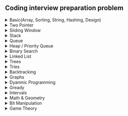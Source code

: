 ## Coding interview preparation problem

<details>
<summary>Basic(Array, Sorting, String, Hashing, Design)</summary>

Serial | Problem No .     | Problem And solution | Category | Platform
---    | ---------        |  ------- | ---- | --- |
1 | 916  | Problem: [Word Subsets](https://leetcode.com/problems/word-subsets/) <br/>Solution: [Solution Link](../../Online-judge/leetcode/word-subsets.cpp)   | String, HashMap  | Leetcode 
2 | 30           | Problem: [Substring with Concatenation of All Words](https://leetcode.com/problems/substring-with-concatenation-of-all-words/) <br/>Solution: [Solution Link](../../Online-judge/leetcode/substring-with-concatenation-of-all-words.cpp)        | Array, Hash table , String| Leetcode
3 | 387           | Problem: [First Unique Character in a String](https://leetcode.com/problems/first-unique-character-in-a-string/) <br/>Solution: [Solution Link](../../Online-judge/leetcode/first-unique-character-in-a-string.cpp)                          | Array, HashMap| Leetcode
4 | 3           | Problem: [Longest Substring Without Repeating Characters](https://leetcode.com/problems/longest-substring-without-repeating-characters/) <br/>Solution: [Solution Link](../../Online-judge/leetcode/longest-substring-without-repeating-characters.cpp)  | Hash Map| Leetcode
5 | 2268           | Problem: [Minimum Number of Keypresses](https://leetcode.com/problems/minimum-number-of-keypresses/) <br/>Solution: [Solution Link](../../Online-judge/leetcode/minimum-number-of-keypresses.cpp)                                                                                                                 | HashMap, String | Leetcode
6 | 1525           | Problem: [Number of Good Ways to Split a String](https://leetcode.com/problems/number-of-good-ways-to-split-a-string/) <br/>Solution: [Solution Link](../../Online-judge/leetcode/number-of-good-ways-to-split-a-string.cpp)                       | String, DP, BitManipulation | Leetcode
7 | 2131           | Problem: [Longest Palindrome by Concatenating Two Letter Words](https://leetcode.com/problems/longest-palindrome-by-concatenating-two-letter-words/) <br/>Solution: [Solution Link](../../Online-judge/leetcode/longest-palindrome-by-concatenating-two-letter-words.cpp)                                                                                                                 | String, Hash map, Counting | Leetcode
8 | 1706           | Problem: [Where Will the Ball Fall](https://leetcode.com/problems/where-will-the-ball-fall/) <br/>Solution: [Solution Link](../../Online-judge/leetcode/where-will-the-ball-fall.cpp)                                                                                                                 | DP, DFS, Array, Matrix | Leetcode
9 | 345           | Problem: [Reverse Vowels of a String](https://leetcode.com/problems/reverse-vowels-of-a-string/description/) <br/>Solution: [Solution Link](../../Online-judge/leetcode/reverse-vowels-of-a-string.cpp)                                                                                                                 | String | Leetcode
10 | 344           | Problem: [Reverse String](https://leetcode.com/problems/reverse-string/description/) <br/>Solution: [Solution Link](../../Online-judge/leetcode/reverse-string.cpp)                                                                                                                 | String | Leetcode
11 | 1165           | Problem: [Single-Row Keyboard](https://leetcode.com/problems/single-row-keyboard/description/) <br/>Solution: [Solution Link](../../Online-judge/leetcode/single-row-keyboard.cpp)                                                                                                                 | Hashmap, array, string | Leetcode
12 | 1704           | Problem: [Determine if String Halves Are Alike](https://leetcode.com/problems/determine-if-string-halves-are-alike/description/) <br/>Solution: [Solution Link](../../Online-judge/leetcode/determine-if-string-halves-are-alike.cpp)                                                   | Array, String | Leetcode
13 | 1657           | Problem: [Determine if Two Strings Are Close](https://leetcode.com/problems/determine-if-two-strings-are-close/description/) <br/>Solution: [Solution Link](../../Online-judge/leetcode/determine-if-two-strings-are-close.cpp)                                          | Array, String, Hashmap | Leetcode
14 | 2256           | Problem: [Minimum Average Difference](https://leetcode.com/problems/minimum-average-difference/description/) <br/>Solution: [Solution Link](../../Online-judge/leetcode/minimum-average-difference.cpp)             | Array, surrfix, prefix array | Leetcode
15 | 873           | Problem: [Length of Longest Fibonacci Subsequence](https://leetcode.com/problems/length-of-longest-fibonacci-subsequence/description/) <br/>Solution: [Solution Link](../../Online-judge/leetcode/length-of-longest-fibonacci-subsequence.cpp)                               | Array, HashTable, DP | Leetcode
16 | 2279           | Problem: [Maximum Bags With Full Capacity of Rocks](https://leetcode.com/problems/maximum-bags-with-full-capacity-of-rocks/description/) <br/>Solution: [Solution Link](../../Online-judge/leetcode/maximum-bags-with-full-capacity-of-rocks.cpp)                   | Sort, Array | Leetcode  
17 | 290           | Problem: [Word Pattern](https://leetcode.com/problems/word-pattern/description/) <br/>Solution: [Solution Link](../../Online-judge/leetcode/word-pattern.py)                                                   | Hshmap | Leetcode  
18 | 520           | Problem: [Detect Capital](https://leetcode.com/problems/detect-capital/description/) <br/>Solution: [Solution Link](../../Online-judge/leetcode/detect-capital.cpp)                                               | string | Leetcode  
19 | 944           | Problem: [Delete Columns to Make Sorted](https://leetcode.com/problems/delete-columns-to-make-sorted/description/) <br/>Solution: [Solution Link](../../Online-judge/leetcode/delete-columns-to-make-sorted.cpp)                               | array, string | Leetcode
20 | 2244           | Problem: [Minimum Rounds to Complete All Tasks](https://leetcode.com/problems/minimum-rounds-to-complete-all-tasks/description/) <br/>Solution: [Solution Link](../../Online-judge/leetcode/minimum-rounds-to-complete-all-task.cpp)            | Hashmap | Leetcode 
21 | 1           | Problem: [Two Sum](https://leetcode.com/problems/two-sum/description/) <br/>Solution: [C++](../../Online-judge/leetcode/two-sum.cpp)                                                                                                                | Hash map |  Leetcode
22 | 67           | Problem: [Add Binary](https://leetcode.com/problems/add-binary/description/) <br/>Solution: [Python](../../Online-judge/leetcode/add-binary.py)                                                       | String, Binary to Decimal convert | Leetcode
23 | 43           | Problem: [Multiply Strings](https://leetcode.com/problems/multiply-strings/description/) <br/>Solution: [Python](../../Online-judge/leetcode/multiply-strings.py)                                                                                             | String, string to int convert | Leetcode
24 | 912           | Problem: [Sort an Array](https://leetcode.com/problems/sort-an-array/description/) <br/>Solution: [c++](../../Online-judge/leetcode/sort-an-array.cpp), [python](../../Online-judge/leetcode/sort-an-array.py)                                                                                                                  | Merge Sort | 
25 | 443           | Problem: [String Compression](https://leetcode.com/problems/string-compression/description/) <br/>Solution: [python](../../Online-judge/leetcode/string-compression.py)                                                                                                                  | Group by | Leetcode
26 | 28           | Problem: [Find the Index of the First Occurrence in a String](https://leetcode.com/problems/find-the-index-of-the-first-occurrence-in-a-string/description/) <br/>Solution: [c++](../../Online-judge/leetcode/find-the-index-of-the-first-occurrence-in-a-string.cpp), [python](../../Online-judge/leetcode/find-the-index-of-the-first-occurrence-in-a-string.py)                                                                                                                   | String | Leetcode 
27 | 2348           | Problem: [Number of Zero-Filled Subarrays](https://leetcode.com/problems/number-of-zero-filled-subarrays/description/) <br/>Solution: [c++](../../Online-judge/leetcode/number-of-zero-filled-subarrays.cpp)                                       | Array, Math | Leetcode 
28 | 605           | Problem: [Can Place Flowers](https://leetcode.com/problems/can-place-flowers/description/) <br/>Solution: [c++](../../Online-judge/leetcode/can-place-flowers.cpp)                                                                                                                  | Array | Leetcode
29 | 2300           | Problem: [Successful Pairs of Spells and Potions](https://leetcode.com/problems/successful-pairs-of-spells-and-potions/description/) <br/>Solution: [c++](../../Online-judge/leetcode/successful-pairs-of-spells-and-potions.cpp), [python](../../Online-judge/leetcode/successful-pairs-of-spells-and-potions.py)                                                                                                                  | Array | Leetcode
30 | 760           | Problem: [Find Anagram Mappings](https://leetcode.com/problems/find-anagram-mappings/description/) <br/>Solution: [c++](../../Online-judge/leetcode/find-anagram-mappings.cpp), [python](../../Online-judge/leetcode/find-anagram-mappings.py)                                                                                                                  | Array, HashMapping | Leetcode
31 | 245           | Problem: [Shortest Word Distance III](https://leetcode.com/problems/shortest-word-distance-iii/description/) <br/>Solution: [c++](../../Online-judge/leetcode/shortest-word-distance-iii.cpp), [python](../../Online-judge/leetcode/shortest-word-distance-iii.py)                                                                                                                  | Array, HashMapping | Leetcode
32 | 1491           | Problem: [Average Salary Excluding the Minimum and Maximum Salary](https://leetcode.com/problems/average-salary-excluding-the-minimum-and-maximum-salary/description/) <br/>Solution: [c++](../../Online-judge/leetcode/average-salary-excluding-the-minimum-and-maximum-salary.cpp), [python](../../Online-judge/leetcode/average-salary-excluding-the-minimum-and-maximum-salary.py)                                                                                                                  | Array | Leetcode
33 | 705           | Problem: [Design HashSet](https://leetcode.com/problems/design-hashset/description/) <br/>Solution: [c++](../../Online-judge/leetcode/design-hashset.cpp), [python](../../Online-judge/leetcode/design-hashset.py)                                                                                                                  | Array, Hashing | Leetcode
34 | 1396           | Problem: [Design Underground System](https://leetcode.com/problems/design-underground-system/description/) <br/>Solution: [c++](../../Online-judge/leetcode/design-underground-system.cpp), [python](../../Online-judge/leetcode/design-underground-system.py)  | Design, Hashing | Leetcode
35 | 348           | Problem: [Design Tic-Tac-Toe](https://leetcode.com/problems/design-tic-tac-toe/) <br/>Solution: [c++](../../Online-judge/leetcode/design-tic-tac-toe.cpp), [python](../../Online-judge/leetcode/design-tic-tac-toe.py)  | Design, array | Leetcode
36 | 348           | Problem: [Summary Ranges](https://leetcode.com/problems/summary-ranges/description/) <br/>Solution: [c++](../../Online-judge/leetcode/summary-ranges.cpp), [python](../../Online-judge/leetcode/summary-ranges.py)  | array | Leetcode
37 | 1304           | Problem: [Find N Unique Integers Sum up to Zero](https://leetcode.com/problems/find-n-unique-integers-sum-up-to-zero/description/) <br/>Solution:  [python](../../Online-judge/leetcode/find-n-unique-integers-sum-up-to-zero.py)  | array | Leetcode
38 | 163           | Problem: [Missing Ranges](https://leetcode.com/problems/missing-ranges/description/) <br/>Solution:  [c++](../../Online-judge/leetcode/missing-ranges.cpp)  | basic, array | Leetcode
39 | 1732           | Problem: [Find the Highest Altitude](https://leetcode.com/problems/find-the-highest-altitude/description/) <br/>Solution:  [c++](../../Online-judge/leetcode/find-the-highest-altitude.cpp)  | sum, max, array | Leetcode

</details>


</details>


<details>
<summary>Two Pointer</summary>

Serial | Problem No .     | Problem And solution | Category | Platform
---    | ---------        |  ------- | ---- | --- |
1 | 11           | Problem: [Container With Most Water](https://leetcode.com/problems/container-with-most-water/description/) <br/>Solution: [c++](../../Online-judge/leetcode/container-with-most-water.cpp)                                                                              | Two pointer | Leetcode 
2 | 1768           | Problem: [Merge Strings Alternately](https://leetcode.com/problems/merge-strings-alternately/editorial/) <br/>Solution: [c++](../../Online-judge/leetcode/merge-strings-alternately.cpp), [python](../../Online-judge/leetcode/merge-strings-alternately.py)                                                                            | Two pointer, One pointer | Leetcode 



</details>


<details>
<summary>Sliding Window</summary>

Serial | Problem No .     | Problem And solution | Category | Platform
---    | ---------        |  ------- | ---- | --- |
1 | 438           | Problem: [Find All Anagrams in a String](https://leetcode.com/problems/find-all-anagrams-in-a-string/description/) <br/>Solution: [C++](../../Online-judge/leetcode/find-all-anagrams-in-a-string.cpp)                                                     | string, Hashmap, Slidewindow | Leetcode
2 | 567           | Problem: [Permutation in String](https://leetcode.com/problems/permutation-in-string/description/) <br/>Solution: [C++](../../Online-judge/leetcode/permutation-in-string.cpp)                                                 | String, Hashmap, Slidewindow | Leetcode
3 | 904           | Problem: [Fruit Into Baskets](https://leetcode.com/problems/fruit-into-baskets/description/) <br/>Solution: [C++](../../Online-judge/leetcode/fruit-into-baskets.cpp), [Python](../../Online-judge/leetcode/fruit-into-baskets.py)                             | Slide Window, Hashmap | Leetcode



</details>


<details>
<summary>Stack</summary>

Serial | Problem No .     | Problem And solution | Category | Platform
---    | ---------        |  ------- | ---- | --- |
1| 155           | Problem: [Min Stack](https://leetcode.com/problems/min-stack/) <br/>Solution: [Solution Link](../../Online-judge/leetcode/min-stack.cpp)     | Stack, Design| Leetcode
2 | 1544           | Problem: [Make The String Great](https://leetcode.com/problems/make-the-string-great/description/) <br/>Solution: [Solution Link](../../Online-judge/leetcode/make-the-string-great.cpp)                                                                                                                 | String, Stack | Leetcode
3 | 1047           | Problem: [Remove All Adjacent Duplicates In String](https://leetcode.com/problems/remove-all-adjacent-duplicates-in-string/description/) <br/>Solution: [Solution Link](../../Online-judge/leetcode/remove-all-adjacent-duplicates-in-string.cpp)                                            | String, Stack | LeetCode
4 | 901           | Problem: [Online Stock Span](https://leetcode.com/problems/online-stock-span/description/) <br/>Solution: [Solution Link](../../Online-judge/leetcode/online-stock-span.cpp)                                                                                                                 | Stack | Leetcode
5 | 150           | Problem: [Evaluate Reverse Polish Notation](https://leetcode.com/problems/evaluate-reverse-polish-notation/description/) <br/>Solution: [Solution Link](../../Online-judge/leetcode/evaluate-reverse-polish-notation.cpp)                                  | Stack |          Leetcode
6 | 739           | Problem: [Daily Temperatures](https://leetcode.com/problems/daily-temperatures/description/) <br/>Solution: [Solution Link](../../Online-judge/leetcode/daily-temperatures.cpp)                                                                      | Stack | Leetcode     
7 | 2390           | Problem: [Removing Stars From a String](https://leetcode.com/problems/removing-stars-from-a-string/description/) <br/>Solution: [Solution Link](../../Online-judge/leetcode/removing-stars-from-a-string.cpp)                          | String, Stack |     Leetcode            

</details>


<details>
<summary>Queue</summary>

Serial | Problem No .     | Problem And solution | Category | Platform
---    | ---------        |  ------- | ---- | --- |
1 | 232           | Problem: [Implement Queue using Stacks](https://leetcode.com/problems/implement-queue-using-stacks/description/) <br/>Solution: [Solution Link](../../Online-judge/leetcode/implement-queue-using-stacks.cpp)                             | Queue, Stack | Leetcode           


</details>


<details>
<summary>Heap / Priority Queue</summary>

Serial | Problem No .     | Problem And solution | Category | Platform
---    | ---------        |  ------- | ---- | --- |
1 | 451           | Problem: [Sort Characters By Frequency](https://leetcode.com/problems/sort-characters-by-frequency/description/) <br/>Solution: [Solution Link](../../Online-judge/leetcode/sort-characters-by-frequency.cpp)              | Array, String, Hashmap, Priority queue, Bucket sort | Leetcode
2 | 451           | Problem: [Sort Characters By Frequency](https://leetcode.com/problems/sort-characters-by-frequency/description/) <br/>Solution: [Solution Link](../../Online-judge/leetcode/sort-characters-by-frequency.cpp)               | Array, String, Hashmap, Priority queue, Bucket sort | Leetcode
3 | 1167           | Problem: [Minimum Cost to Connect Sticks](https://leetcode.com/problems/minimum-cost-to-connect-sticks/description/) <br/>Solution: [Solution Link](../../Online-judge/leetcode/minimum-cost-to-connect-sticks.cpp)                                        | Heap, Priority Queue | Leetcode
4 | 1962           | Problem: [Remove Stones to Minimize the Total](https://leetcode.com/problems/remove-stones-to-minimize-the-total/description/) <br/>Solution: [Solution Link](../../Online-judge/leetcode/remove-stones-to-minimize-the-total.cpp)                             | Max heap, Array | Leetcode
5 | 1834           | Problem: [Single-Threaded CPU](https://leetcode.com/problems/single-threaded-cpu/description/) <br/>Solution: [Solution Link](../../Online-judge/leetcode/single-threaded-cpu.cpp)                                 | Min heap, Array, Sorting, SJF, os task scheduling |    Leetcode
6 | 703           | Problem: [Kth Largest Element in a Stream](https://leetcode.com/problems/kth-largest-element-in-a-stream/description/) <br/>Solution: [c++](../../Online-judge/leetcode/kth-largest-element-in-a-stream.cpp)               | Max Heap, Data Stream | 


</details>


<details>
<summary>Binary Search</summary>

Serial | Problem No .     | Problem And solution | Category | Platform
---    | ---------        |  ------- | ---- | --- |
1| 2389           | Problem: [Longest Subsequence With Limited Sum](https://leetcode.com/problems/longest-subsequence-with-limited-sum/description/) <br/>Solution: [Solution Link](../../Online-judge/leetcode/longest-subsequence-with-limited-sum.cpp)                      | Prefix, Binary search, Sort| Leetcode
2 | 167           | Problem: [Two Sum II - Input Array Is Sorted](https://leetcode.com/problems/two-sum-ii-input-array-is-sorted/description/) <br/>Solution: [C++](../../Online-judge/leetcode/two-sum-ii-input-array-is-sorted.cpp)          | Binary search, array, two pointer |  Leetcode
3 | 15           | Problem: [3Sum](https://leetcode.com/problems/3sum/description/) <br/>Solution: [C++](../../Online-judge/leetcode/3sum.cpp)   | Binary search, array, two pointer |  Leetcode
4 | 35           | Problem: [Search Insert Position](https://leetcode.com/problems/search-insert-position/description/) <br/>Solution: [c++](search-insert-position.cpp), [Python](../../Online-judge/leetcode/search-insert-position.py)                                                         | Binary search | Leetcode 
5 | 704           | Problem: [Binary Search](https://leetcode.com/problems/binary-search/description/) <br/>Solution: [c++](../../Online-judge/leetcode/binary-search.cpp)                                                                                                               | binary search | Leetcode
6 | 74           | Problem: [Search a 2D Matrix](https://leetcode.com/problems/search-a-2d-matrix/description/) <br/>Solution: [c++](../../Online-judge/leetcode/search-a-2d-matrix.cpp)                                                                                                               | 2D binary search | Leetcode
7 | 153           | Problem: [Find Minimum in Rotated Sorted Array](https://leetcode.com/problems/find-minimum-in-rotated-sorted-array/description/) <br/>Solution: [c++](../../Online-judge/leetcode/find-minimum-in-rotated-sorted-array.cpp)                                     | binary search | Leetcode
8 | 1539           | Problem: [Kth Missing Positive Number](https://leetcode.com/problems/kth-missing-positive-number/description/) <br/>Solution: [c++](../../Online-judge/leetcode/kth-missing-positive-number.cpp)                                                                      | Binary search | Leetcode 
9 | 1351           | Problem: [Count Negative Numbers in a Sorted Matrix](https://leetcode.com/problems/count-negative-numbers-in-a-sorted-matrix/) <br/>Solution: [Python](../../Online-judge/leetcode/count-negative-numbers-in-a-sorted-matrix.py)   | Matrix, Binary search | Leetcode
10 | 1150           | Problem: [Check If a Number Is Majority Element in a Sorted Array](https://leetcode.com/problems/check-if-a-number-is-majority-element-in-a-sorted-array/description/) <br/>Solution: [c++](../../Online-judge/leetcode/check-if-a-number-is-majority-element-in-a-sorted-array.cpp)   | Binary search | Leetcode 
11 | 744           | Problem: [Find Smallest Letter Greater Than Target](https://leetcode.com/problems/find-smallest-letter-greater-than-target/) <br/>Solution: [c++](../../Online-judge/leetcode/find-smallest-letter-greater-than-target.cpp), [python](../../Online-judge/leetcode/find-smallest-letter-greater-than-target.py)   | Binary search | Leetcode 

</details>


<details>
<summary>Linked List</summary>

Serial | Problem No .     | Problem And solution | Category | Platform
---    | ---------        |  ------- | ---- | --- |
1 | 21           | Problem: [Merge Two Sorted Lists](https://leetcode.com/problems/merge-two-sorted-lists/) <br/>Solution: [Solution Link](../../Online-judge/leetcode/merge-two-sorted-lists.cpp)        | Linked List, Recursion| Leetcode
2 | 141           | Problem: [Linked List Cycle](https://leetcode.com/problems/linked-list-cycle/) <br/>Solution: [Solution Link](../../Online-judge/leetcode/linked-list-cycle.cpp)                                                                                                                 | Linked List| Leetcode
3 | 206           | Problem: [Reverse Linked List](https://leetcode.com/problems/reverse-linked-list/) <br/>Solution: [Solution Link](../../Online-judge/leetcode/reverse-linked-list.cpp)                                                                                                                 | Linked List| Leetcode
4 | 237           | Problem: [Delete Node in a Linked List](https://leetcode.com/problems/delete-node-in-a-linked-list/) <br/>Solution: [Solution Link](../../Online-judge/leetcode/delete-node-in-a-linked-list.cpp)             | Linked List| Leetcode
5 | 160           | Problem: [Intersection of Two Linked Lists](https://leetcode.com/problems/intersection-of-two-linked-lists/) <br/>Solution: [Solution Link](intersection-of-two-linked-lists.cpp)                     | Linked List| Leetcode
6 | 146           | Problem: [LRU Cache](https://leetcode.com/problems/lru-cache/description/) <br/>Solution: [Solution Link](../../Online-judge/leetcode/lru-cache.cpp)                                                                                                                 | LRU, Double Linked List | Leetcode
7 | 899           | Problem: [Orderly Queue](https://leetcode.com/problems/orderly-queue/description/) <br/>Solution: [Solution Link](../../Online-judge/leetcode/orderly-queue.cpp)                                                                                                                 | Bubble sort, String, Math | Leetcode
8 | 1323           | Problem: [Maximum 69 Number](https://leetcode.com/problems/maximum-69-number/description/) <br/>Solution: [Solution Link](maximum-69-number.cpp)                                                                                                                 | String | Leetcode
9 | 876           | Problem: [Middle of the Linked List](https://leetcode.com/problems/middle-of-the-linked-list/description/) <br/>Solution: [Solution Link](../../Online-judge/leetcode/middle-of-the-linked-list.cpp)                                                                                                                 | Linked List | Leetcode
10 | 328           | Problem: [Odd Even Linked List](https://leetcode.com/problems/odd-even-linked-list/description/) <br/>Solution: [Solution Link](../../Online-judge/leetcode/odd-even-linked-list.cpp)                                                                                                                 | Linked List | Leetcode
11 | 234           | Problem: [Palindrome Linked List](https://leetcode.com/problems/palindrome-linked-list/description/) <br/>Solution: [C++](../../Online-judge/leetcode/palindrome-linked-list.cpp)                                                                                                                | LinkedList | Leetcode
12 | 19           | Problem: [Remove Nth Node From End of List](https://leetcode.com/problems/remove-nth-node-from-end-of-list/description/) <br/>Solution: [c++](../../Online-judge/leetcode/remove-nth-node-from-end-of-list.cpp), [Python](../../Online-judge/leetcode/remove-nth-node-from-end-of-list.py)                                                                                                                 | Linked List | Leetcode
13 | 382           | Problem: [Linked List Random Node](https://leetcode.com/problems/linked-list-random-node/description/) <br/>Solution: [c++](../../Online-judge/leetcode/linked-list-random-node.cpp), [python](../../Online-judge/leetcode/linked-list-random-node.py)                                      | Linked List, Array | Leetcode 
14 | 23           | Problem: [Merge k Sorted Lists](https://leetcode.com/problems/merge-k-sorted-lists/description/) <br/>Solution: [c++](../../Online-judge/leetcode/merge-k-sorted-lists.cpp)                                                                                                                  | Linked List | Leetcode


</details>


<details>
<summary>Trees</summary>

Serial | Problem No .     | Problem And solution | Category | Platform
---    | ---------        |  ------- | ---- | --- |
1 | 307           | Problem: [Range Sum Query](https://leetcode.com/problems/range-sum-query-mutable/) <br/>Solution: [Solution Link](../../Online-judge/leetcode/range-sum-query-mutable.cpp)                                                                                                                 | Segment tree                    | Leetcode 
2 | 303           | Problem: [Range Sum Query - Immutable](https://leetcode.com/problems/range-sum-query-immutable/) <br/>Solution: [Solution Link](../../Online-judge/leetcode/range-sum-query-immutable.cpp)                                                                                                                 | Segment tree                        | Leetcode 
3 | 101           | Problem: [Symmetric Tree](https://leetcode.com/problems/symmetric-tree/) <br/>Solution: [Solution Link](../../Online-judge/leetcode/symmetric-tree.cpp)          | Tree    | Leetcode 
4 | 270           | Problem: [Closest Binary Search Tree Value](https://leetcode.com/problems/closest-binary-search-tree-value/) <br/>Solution: [Solution Link](../../Online-judge/leetcode/closest-binary-search-tree-value.cpp)    | Tree, Binary search tree  | Leetcode
5 | 111           | Problem: [Minimum Depth of Binary Tree](https://leetcode.com/problems/minimum-depth-of-binary-tree/) <br/>Solution: [Solution Link](../../Online-judge/leetcode/minimum-depth-of-binary-tree.cpp)                          | Tree, DFS, BFS, Binary tree| Leetcode
6 | 100           | Problem: [Same Tree](https://leetcode.com/problems/same-tree/) <br/>Solution: [Solution Link](../../Online-judge/leetcode/same-tree.cpp)          | Tree, DFS, BFS, Binary tree | Leetcode
7 | 98           | Problem: [validate-binary-search-tree](https://leetcode.com/problems/validate-binary-search-tree/) <br/>Solution: [Solution Link](../../Online-judge/leetcode/validate-binary-search-tree.cpp)                                                                                                                 | Tree, Binary tree, DFS, BFS | Leetcode
8 | 938           | Problem: [Range Sum of BST](https://leetcode.com/problems/range-sum-of-bst/description/) <br/>Solution: [Solution Link](../../Online-judge/leetcode/range-sum-of-bst.cpp)                                                                                                                 | BST, Stack | Leetcode
9 | 872           | Problem: [Leaf-Similar Trees](https://leetcode.com/problems/leaf-similar-trees/description/) <br/>Solution: [Solution Link](../../Online-judge/leetcode/leaf-similar-trees.cpp)                                                                                                                 | BST, DFS, Tree | Leetcode
10 | 107           | Problem: [Binary Tree Level Order Traversal II](https://leetcode.com/problems/binary-tree-level-order-traversal-ii/description/) <br/>Solution: [Solution Link](../../Online-judge/leetcode/binary-tree-level-order-traversal-ii.cpp)                                           | BST, Tree | Leetcode
11 | 1339           | Problem: [Maximum Product of Splitted Binary Tree](https://leetcode.com/problems/maximum-product-of-splitted-binary-tree/description/) <br/>Solution: [Solution Link](../../Online-judge/leetcode/maximum-product-of-splitted-binary-tree.cpp)                  | BST, Tree | Leetcode
12 | 124           | Problem: [Binary Tree Maximum Path Sum](https://leetcode.com/problems/binary-tree-maximum-path-sum/description/) <br/>Solution: [Solution Link](../../Online-judge/leetcode/binary-tree-maximum-path-sum.cpp)                                | BST, Tree | Leetcode
13 | 144           | Problem: [Binary Tree Preorder Traversal](https://leetcode.com/problems/binary-tree-preorder-traversal/) <br/>Solution: [Solution Link](../../Online-judge/leetcode/binary-tree-preorder-traversal.cpp)                           | Tree, Stack, DFS, Binary tree | Leetcode
14 | 1519           | Problem: [Number of Nodes in the Sub-Tree With the Same Label](https://leetcode.com/problems/number-of-nodes-in-the-sub-tree-with-the-same-label/description/) <br/>Solution: [Solution Link](../../Online-judge/leetcode/number-of-nodes-in-the-sub-tree-with-the-same-label.cpp)                                                                                                                 | Tree, DFS |  Leetcode
15 | 104           | Problem: [Maximum Depth of Binary Tree](https://leetcode.com/problems/maximum-depth-of-binary-tree/description/) <br/>Solution: [c++](../../Online-judge/leetcode/maximum-depth-of-binary-tree.cpp)                                                                                       | Binary tree | Leetcode
16 | 783           | Problem: [Minimum Distance Between BST Nodes](https://leetcode.com/problems/minimum-distance-between-bst-nodes/description/) <br/>Solution: [c++](../../Online-judge/leetcode/minimum-distance-between-bst-nodes.cpp), [Python](../../Online-judge/leetcode/minimum-distance-between-bst-nodes.py)                                                                                                               | Binary tree | Leetcode 
17 | 226           | Problem: [Invert Binary Tree](https://leetcode.com/problems/invert-binary-tree/description/) <br/>Solution: [c++](../../Online-judge/leetcode/invert-binary-tree.cpp), [Python](../../Online-judge/leetcode/invert-binary-tree.py)                                 | Tree | Leetcode
18 | 109           | Problem: [Convert Sorted List to Binary Search Tree](https://leetcode.com/problems/convert-sorted-list-to-binary-search-tree/description/) <br/>Solution: [c++](../../Online-judge/leetcode/convert-sorted-list-to-binary-search-tree.cpp), [python](convert-sorted-list-to-binary-search-tree.py)                                                                                                                   | LinkedList, TreeNode |  Leetcode
19 | 129           | Problem: [Sum Root to Leaf Numbers](https://leetcode.com/problems/sum-root-to-leaf-numbers/description/) <br/>Solution: [c++](../../Online-judge/leetcode/sum-root-to-leaf-numbers.cpp)                                                                                                                  | BST | Leetcode
20 | 958           | Problem: [Check Completeness of a Binary Tree](https://leetcode.com/problems/check-completeness-of-a-binary-tree/description/) <br/>Solution: [c++](../../Online-judge/leetcode/check-completeness-of-a-binary-tree.cpp)                                                       | BST | Leetcode
21 | 106           | Problem: [Construct Binary Tree from Inorder and Postorder Traversal](https://leetcode.com/problems/construct-binary-tree-from-inorder-and-postorder-traversal/description/) <br/>Solution: [c++](../../Online-judge/leetcode/construct-binary-tree-from-inorder-and-postorder-traversal.cpp)                                                                                                      | BST | Leetcode 
22 | 1372           | Problem: [Longest ZigZag Path in a Binary Tree](https://leetcode.com/problems/longest-zigzag-path-in-a-binary-tree/description/) <br/>Solution: [c++](../../Online-judge/leetcode/longest-zigzag-path-in-a-binary-tree.cpp),[python](../../Online-judge/leetcode/longest-zigzag-path-in-a-binary-tree.py)                                                                       | BST | Leetcode 
23 | 530           | Problem: [Minimum Absolute Difference in BST](https://leetcode.com/problems/minimum-absolute-difference-in-bst/description/) <br/>Solution: [c++](../../Online-judge/leetcode/minimum-absolute-difference-in-bst.cpp), [python](../../Online-judge/leetcode/minimum-absolute-difference-in-bst.py)                                                                       | BST | Leetcode 
24 | 1161           | Problem: [Maximum Level Sum of a Binary Tree](https://leetcode.com/problems/maximum-level-sum-of-a-binary-tree/description/) <br/>Solution: [c++](../../Online-judge/leetcode/maximum-level-sum-of-a-binary-tree.cpp), [python](../../Online-judge/leetcode/maximum-level-sum-of-a-binary-tree.py)                                                                       | BST | Leetcode 
25 | 1569           | Problem: [Number of Ways to Reorder Array to Get Same BST](https://leetcode.com/problems/number-of-ways-to-reorder-array-to-get-same-bst/description/) <br/>Solution: [c++](../../Online-judge/leetcode/number-of-ways-to-reorder-array-to-get-same-bst.cpp), [python](../../Online-judge/leetcode/number-of-ways-to-reorder-array-to-get-same-bst.py)                                                                       | BST | Leetcode 

</details>


<details>
<summary>Tries</summary>

Serial | Problem No .     | Problem And solution | Category | Platform
---    | ---------        |  ------- | ---- |  --- |
1 | 208           | Problem: [Implement Trie (Prefix Tree)](https://leetcode.com/problems/implement-trie-prefix-tree/) <br/>Solution: [Solution Link](../../Online-judge/leetcode/implement-trie-prefix-tree.cpp)                                                               | Hash table, Trie, String, Design | Leetcode

</details>


<details>
<summary>Backtracking</summary>

Serial | Problem No .     | Problem And solution | Category | Platform
---    | ---------        |  ------- | ---- | --- |
1 | 212           | Problem: [Word Search II](https://leetcode.com/problems/word-search-ii/) <br/>Solution: [Solution Link](../../Online-judge/leetcode/word-search-ii.cpp)                                                                                                                 | Array, Backtracking, Matrix, DFS, Trie, Design | Leetcode
2 | 78           | Problem: [Subsets](https://leetcode.com/problems/subsets/) <br/>Solution: [Solution Link](../../Online-judge/leetcode/subsets.cpp)                                                                                                                 | Array, Backtracking| Leetcode
3 | 980           | Problem: [Unique Paths III](https://leetcode.com/problems/unique-paths-iii/) <br/>Solution: [Solution Link](../../Online-judge/leetcode/unique-paths-iii.cpp)                                                                                                                 | Backtracking, DFS| Leetcode
4 | 39           | Problem: [Combination Sum](https://leetcode.com/problems/combination-sum/) <br/>Solution: [Solution Link](../../Online-judge/leetcode/combination-sum.cpp)                                                                                                                 | Backtracking, Array | Leetcode
5 | 491           | Problem: [Non-decreasing Subsequences](https://leetcode.com/problems/non-decreasing-subsequences/description/) <br/>Solution: [C++](../../Online-judge/leetcode/non-decreasing-subsequences.cpp)                                                                                                                | Backtraking | Leetcode 

</details>


<details>
<summary>Graphs</summary>

Serial | Problem No .     | Problem And solution | Category | Platform
---    | ---------        |  ------- | ---- | --- |
1 | 1791           | Problem: [Find Center of Star Graph](https://leetcode.com/problems/find-center-of-star-graph/) <br/>Solution: [Solution Link](../../Online-judge/leetcode/find-center-of-star-graph.cpp)                                                                                                                 | Graph                                      |  
2 | 1971           | Problem: [Find if Path Exists in Graph](https://leetcode.com/problems/find-if-path-exists-in-graph/) <br/>Solution: [Solution Link](../../Online-judge/leetcode/find-if-path-exists-in-graph.cpp)                                                                                                                 | Graph,BFS,DFS,UNION                                      | 
3 | 1334           | Problem: [Find the City With the Smallest Number of Neighbors at a Threshold Distance](https://leetcode.com/problems/find-the-city-with-the-smallest-number-of-neighbors-at-a-threshold-distance/) <br/>Solution: [Solution Link](../../Online-judge/leetcode/find-the-city-with-the-smallest-number-of-neighbors-at-a-threshold-distance.cpp)                                                                                                                 | Graph, Shortest Path , Djikstra| Leetcode
4 | 261           | Problem: [Graph Valid Tree](https://leetcode.com/problems/graph-valid-tree/) <br/>Solution: [Solution Link](../../Online-judge/leetcode/graph-valid-tree.cpp)                                                                                                                 | DFS, BFS, Tree | Leetcode
5 | 323           | Problem: [Number of Connected Components in an Undirected Graph](https://leetcode.com/problems/number-of-connected-components-in-an-undirected-graph/) <br/>Solution: [Solution Link](../../Online-judge/leetcode/number-of-connected-components-in-an-undirected-graph.cpp)         | DFS, BFS| Leetcode
6 | 207           | Problem: [Course Schedule](https://leetcode.com/problems/course-schedule/) <br/>Solution: [Solution Link](../../Online-judge/leetcode/course-schedule.cpp) | DFS, BFS, Tree, Topological sort | Leetcode
7 | 210           | Problem: [Course Schedule II](https://leetcode.com/problems/course-schedule-ii/) <br/>Solution: [Solution Link](../../Online-judge/leetcode/course-schedule-ii.cpp)                                                                                                                 | DFS, BFS, Tree, Topological sort | Leetcode
8 | 433           | Problem: [Minimum Genetic Mutation](https://leetcode.com/problems/minimum-genetic-mutation/) <br/>Solution: [Solution Link](../../Online-judge/leetcode/minimum-genetic-mutation.cpp)                                                                                                                 | BFS, string | Leetcode
9 | 127           | Problem: [Word Ladder](https://leetcode.com/problems/word-ladder/) <br/>Solution: [Solution Link](../../Online-judge/leetcode/word-ladder.cpp)                                                                                                                 | BFS, string, Hash table | Leetcode
10 | 200           | Problem: [Number of Islands](https://leetcode.com/problems/number-of-islands/description/) <br/>Solution: [Solution Link](../../Online-judge/leetcode/number-of-islands.cpp)                                                                                                                 | BFS, DFS, Union | Leetcode
11 | 841           | Problem: [Keys and Rooms](https://leetcode.com/problems/keys-and-rooms/description/) <br/>Solution: [Solution Link](../../Online-judge/leetcode/keys-and-rooms.cpp) | BFS, QUEUE, STACK | Leetcode   
12 | 886           | Problem: [Possible Bipartition](https://leetcode.com/problems/possible-bipartition/description/) <br/>Solution: [Solution Link](../../Online-judge/leetcode/possible-bipartition.cpp)                                                            | BFS, Biparate Graph, Disjoint Set | Leetcode
13 | 834           | Problem: [Sum of Distances in Tree](https://leetcode.com/problems/sum-of-distances-in-tree/description/) <br/>Solution: [Solution Link](../../Online-judge/leetcode/sum-of-distances-in-tree.cpp)                    | BFS, Graph, Tree |  Leetcode
14 | 797           | Problem: [All Paths From Source to](https://leetcode.com/problems/all-paths-from-source-to-target/description/) <br/>Solution: [Solution Link](../../Online-judge/leetcode/all-paths-from-source-to-target.cpp)                                    | DFS, BFS, Graph | Leetcode 
15 | 269           | Problem: [Alien Dictionary](https://leetcode.com/problems/alien-dictionary/description/) <br/>Solution: [Solution Link](../../Online-judge/leetcode/alien-dictionary.cpp)                              | Array, String, BFS, DFS, Topological Sort | Leetcode
16 | 2246           | Problem: [Longest Path With Different Adjacent Characters](https://leetcode.com/problems/longest-path-with-different-adjacent-characters/description/) <br/>Solution: [Solution Link](../../Online-judge/leetcode/longest-path-with-different-adjacent-characters.cpp)           | Tree, DFS | Leetcode
17 | 1061           | Problem: [Lexicographically Smallest Equivalent String](https://leetcode.com/problems/lexicographically-smallest-equivalent-string/description/) <br/>Solution: [C++](../../Online-judge/leetcode/lexicographically-smallest-equivalent-string.cpp), [Python](../../Online-judge/leetcode/lexicographically-smallest-equivalent-string.py)              | Union | Leetcode 
18 | 997           | Problem: [Find the Town Judge](https://leetcode.com/problems/find-the-town-judge/description/) <br/>Solution: [C++](../../Online-judge/leetcode/find-the-town-judge.cpp)                                   | Array, Hashtable, Graph | Leetcode 
19 | 2359           | Problem: [Find Closest Node to Given Two Nodes](https://leetcode.com/problems/find-closest-node-to-given-two-nodes/description/) <br/>Solution: [C++](find-closest-node-to-given-two-nodes.cpp)                        | bfs, dfs | Leetcode 
20 | 1162           | Problem: [As Far from Land as Possible](https://leetcode.com/problems/as-far-from-land-as-possible/description/) <br/>Solution: [C++](../../Online-judge/leetcode/as-far-from-land-as-possible.cpp)                                                                                            | BFS, DP | Leetcode
21 | 1129           | Problem: [Shortest Path with Alternating](https://leetcode.com/problems/shortest-path-with-alternating-colors/) <br/>Solution: [C++](../../Online-judge/leetcode/shortest-path-with-alternating-colors.cpp)                                | BFS | Leetcode
22 | 2477           | Problem: [Minimum Fuel Cost to Report to the Capital](https://leetcode.com/problems/minimum-fuel-cost-to-report-to-the-capital/description/) <br/>Solution: [C++](../../Online-judge/leetcode/minimum-fuel-cost-to-report-to-the-capital.cpp), [Python](../../Online-judge/leetcode/minimum-fuel-cost-to-report-to-the-capital.py)                                                                                       | BFS, DFS, Graph, Tree, SubTree, Representaive |   Leetcode
23 | 2492           | Problem: [Minimum Score of a Path Between Two Cities](https://leetcode.com/problems/minimum-score-of-a-path-between-two-cities/description/) <br/>Solution: [c++](../../Online-judge/leetcode/minimum-score-of-a-path-between-two-cities.cpp)                         | BFS, DFS | Leetcode 
24 | 1319           | Problem: [Number of Operations to Make Network Connected](https://leetcode.com/problems/number-of-operations-to-make-network-connected/description/) <br/>Solution: [c++](../../Online-judge/leetcode/number-of-operations-to-make-network-connected.cpp) , [python](../../Online-judge/leetcode/number-of-operations-to-make-network-connected.py)                                                                                                                  | BFS, DFS , Union | Leetcode
25 | 743           | Problem: [Network Delay Time](https://leetcode.com/problems/network-delay-time/description/) <br/>Solution: [c++](../../Online-judge/leetcode/network-delay-time.cpp) , [python](../../Online-judge/leetcode/network-delay-time.py)                                                                                                                  | BFS, DFS , Dijkstra, Priority queue, Heap | Leetcode
26 | 743           | Problem: [Cheapest Flights Within K Stops](https://leetcode.com/problems/cheapest-flights-within-k-stops/description/) <br/>Solution: [c++](../../Online-judge/leetcode/cheapest-flights-within-k-stops.cpp) , [python](../../Online-judge/leetcode/cheapest-flights-within-k-stops.py)                                                                                                                  | BFS, DFS , Dijkstra, Priority queue, Heap, Bellman ford | Leetcode
27 | 743           | Problem: [Shortest Path in Binary Matrix](https://leetcode.com/problems/shortest-path-in-binary-matrix/description/) <br/>Solution: [python](../../Online-judge/leetcode/shortest-path-in-binary-matrix.py)                                                                                                                  | BFS | Leetcode
28 | 2101           | Problem: [Detonate the Maximum Bombs](https://leetcode.com/problems/detonate-the-maximum-bombs/) <br/>Solution: [C++](../../Online-judge/leetcode/detonate-the-maximum-bombs.cpp), [python](../../Online-judge/leetcode/detonate-the-maximum-bombs.py)                                                                                                                  | DFS | Leetcode

</details>


<details>
<summary>Dyanmic Programming</summary>

Serial | Problem No .     | Problem And solution | Category  | Platform
---    | ---------        |  ------- | ---- | --- |
1 | 62           | Problem: [Unique Paths](https://leetcode.com/problems/unique-paths/) <br/>Solution: [Solution Link](../../Online-judge/leetcode/unique-paths.cpp)                                                                                                                 | DP                                     |  Leetcode
2 | 63       | Problem: [Unique Paths II](https://leetcode.com/problems/unique-paths-ii/) <br/>Solution: [Solution Link](../../Online-judge/leetcode/unique-paths-ii.cpp)  | DP             | Leetcode
3 | 729           | Problem: [My Calendar I](https://leetcode.com/problems/my-calendar-i/) <br/>Solution: [Solution Link](../../Online-judge/leetcode/my-calendar-i.cpp)                                                                                                                 | DP                               | Leetcode 
4 | 1220          | Problem: [Count Vowels Permutation](https://leetcode.com/problems/count-vowels-permutation/) <br/>Solution: [Solution Link](../../Online-judge/leetcode/count-vowels-permutation.cpp)    |                 DP                | Leetcode
5 | 300           | Problem: [Longest Increasing Subsequence](https://leetcode.com/problems/longest-increasing-subsequence/) <br/>Solution: [Solution Link](../../Online-judge/leetcode/longest-increasing-subsequence.cpp)                                                                                                                 | DP | Leetcode
6 | 823           | Problem: [Binary Trees With Factors](https://leetcode.com/problems/binary-trees-with-factors/) <br/>Solution: [Solution Link](../../Online-judge/leetcode/binary-trees-with-factors.cpp)                                                                                                                 | DP , Array, Hash table | Leetcode
7 | 70           | Problem: [Climbing Stairs](https://leetcode.com/problems/climbing-stairs/) <br/>Solution: [Solution Link](../../Online-judge/leetcode/climbing-stairs.cpp)                                                                                                                 | Math, DP, Memoization | Leetcode
8 | 494           | Problem: [Target Sum](https://leetcode.com/problems/target-sum/) <br/>Solution: [Solution Link](../../Online-judge/leetcode/target-sum.cpp)                                                                                                                 | Math, DP, Memoization | Leetcode
9 | 121           | Problem: [Best Time to Buy and Sell Stock](https://leetcode.com/problems/best-time-to-buy-and-sell-stock/) <br/>Solution: [Solution Link](../../Online-judge/leetcode/best-time-to-buy-and-sell-stock.cpp)                                                     | DP, Kadane's, Array | Leetcode
10 | 279           | Problem: [Perfect Squares](https://leetcode.com/problems/perfect-squares/description/) <br/>Solution: [Solution Link](../../Online-judge/leetcode/perfect-squares.cpp)                                                                                                                 | DP | Leetcode
11 | 322           | Problem: [Coin Change](https://leetcode.com/problems/coin-change/description/) <br/>Solution: [Solution Link](../../Online-judge/leetcode/coin-change.cpp)                                                                                                                 | DP, array | Leetcode
12 | 931           | Problem: [Minimum Falling Path Sum](https://leetcode.com/problems/minimum-falling-path-sum/description/) <br/>Solution: [Solution Link](../../Online-judge/leetcode/minimum-falling-path-sum.cpp)       | DP | Leetcode
13 | 198           | Problem: [House Robber](https://leetcode.com/problems/house-robber/description/) <br/>Solution: [Solution Link](../../Online-judge/leetcode/house-robber.cpp)    | DP | Leetcode
14 | 213           | Problem: [House Robber II](https://leetcode.com/problems/house-robber-ii/description/) <br/>Solution: [Solution Link](../../Online-judge/leetcode/house-robber-ii.cpp)       | DP | Leetcode
15 | 790           | Problem: [Domino and Tromino Tiling](https://leetcode.com/problems/domino-and-tromino-tiling/description/) <br/>Solution: [Solution Link](../../Online-judge/leetcode/domino-and-tromino-tiling.cpp)                                             | DP | Leetcode  
16 | 1143           | Problem: [Longest Common Subsequence](https://leetcode.com/problems/longest-common-subsequence/description/) <br/>Solution: [Solution Link](../../Online-judge/leetcode/longest-common-subsequence.cpp)                  | DP | Leetcode  
17 | 91           | Problem: [Decode Ways](https://leetcode.com/problems/decode-ways/description/) <br/>Solution: [Solution Link](../../Online-judge/leetcode/decode-ways.cpp)                                                 | DP | Leetcode
18 | 55           | Problem: [Jump Game](https://leetcode.com/problems/jump-game/description/) <br/>Solution: [Solution Link](../../Online-judge/leetcode/jump-game.cpp)                                                | DP | Leetcode   
19 | 96           | Problem: [Unique Binary Search Trees](https://leetcode.com/problems/unique-binary-search-trees/description/) <br/>Solution: [C++](../../Online-judge/leetcode/unique-binary-search-trees.cpp)                                                                                                                | DP, Number theory | Leetcode  
20 | 926           | Problem: [Flip String to Monotone Increasing](https://leetcode.com/problems/flip-string-to-monotone-increasing/description/) <br/>Solution: [C++](../../Online-judge/leetcode/flip-string-to-monotone-increasing.cpp)                   | DP, String |  Leetcode
21 | 918           | Problem: [Maximum Sum Circular Subarray](https://leetcode.com/problems/maximum-sum-circular-subarray/description/) <br/>Solution: [C++](../../Online-judge/leetcode/maximum-sum-circular-subarray.cpp)                  | DP, array | Leetcode
22 | 1137           | Problem: [N-th Tribonacci Number](https://leetcode.com/problems/n-th-tribonacci-number/description/) <br/>Solution: [C++](../../Online-judge/leetcode/n-th-tribonacci-number.cpp)                                                                                                                | DP | Leetcode
23 | 1626           | Problem: [Best Team With No Conflicts](https://leetcode.com/problems/best-team-with-no-conflicts/description/) <br/>Solution: [C++](../../Online-judge/leetcode/best-team-with-no-conflicts.cpp)                                                                                                                | DP | Leetcode
24 | 152           | Problem: [Maximum Product Subarray](https://leetcode.com/problems/maximum-product-subarray/description/) <br/>Solution: [Python](../../Online-judge/leetcode/maximum-product-subarray.py)                                                                                                                | DP | Leetcode
25 | 1187           | Problem: [Make Array Strictly Increasing](https://leetcode.com/problems/make-array-strictly-increasing/description/) <br/>Solution: [c++](../../Online-judge/leetcode/make-array-strictly-increasing.cpp)                                                                                                                | DP | Leetcode

</details>


<details>
<summary>Gready</summary>

Serial | Problem No .     | Problem And solution | Category | Platform
---    | ---------        |  ------- | ---- | --- |
1 | 1833           | Problem: [Maximum Ice Cream Bars](https://leetcode.com/problems/maximum-ice-cream-bars/description/) <br/>Solution: [Solution Link](../../Online-judge/leetcode/maximum-ice-cream-bars.cpp)                                        | Greedy, Sorting, array | Leetcode 
2 | 452           | Problem: [Minimum Number of Arrows to Burst Balloons](https://leetcode.com/problems/minimum-number-of-arrows-to-burst-balloons/description/) <br/>Solution: [Solution Link](../../Online-judge/leetcode/minimum-number-of-arrows-to-burst-balloons.cpp)                         | Greedy, Sorting, Array | Leetcode  
3 | 134           | Problem: [Gas Station](https://leetcode.com/problems/gas-station/description/) <br/>Solution: [Solution Link](../../Online-judge/leetcode/gas-station.cpp)                                                           | Array, greedy | Leetcode
4 | 646           | Problem: [Maximum Length of Pair Chain](https://leetcode.com/problems/maximum-length-of-pair-chain/description/) <br/>Solution: [C++](../../Online-judge/leetcode/maximum-length-of-pair-chain.cpp)                                                                                                                |Array, Sort, Greedy |  Leetcode
5 | 280           | Problem: [Wiggle Sort](https://leetcode.com/problems/wiggle-sort/description/) <br/>Solution: [C++](../../Online-judge/leetcode/wiggle-sort.cpp)                                                                                                                | Array, Greedy |


</details>


<details>
<summary>Intervals</summary>

Serial | Problem No .     | Problem And solution | Category | Platform
---    | ---------        |  ------- | ---- | --- |
1 | 56           | Problem: [Merge Intervals](https://leetcode.com/problems/merge-intervals/description/) <br/>Solution: [Solution Link](../../Online-judge/leetcode/merge-intervals.cpp)                                                                                                                 | Sort, Array | Leetcode
2 | 57           | Problem: [Insert Interval](https://leetcode.com/problems/insert-interval/description/) <br/>Solution: [Solution Link](../../Online-judge/leetcode/insert-interval.cpp)                                                                                                                 | Sort, Array | Leetcode
3 | 252           | Problem: [Meeting Rooms](https://leetcode.com/problems/meeting-rooms/description/) <br/>Solution: [Solution Link](../../Online-judge/leetcode/meeting-rooms.cpp)                                                         | Min Heap, Sort | Leetcode 
4 | 253           | Problem: [Meeting Rooms II](https://leetcode.com/problems/meeting-rooms-ii/description/) <br/>Solution: [Solution Link](../../Online-judge/leetcode/meeting-rooms-ii.cpp)                                             | Min Heap, Sort | Leetcode  

</details>


<details>
<summary>Math & Geometry</summary>

Serial | Problem No .     | Problem And solution | Category | Platform
---    | ---------        |  ------- | ---- | --- |
1 | 1509           | Problem: [Three Moves](https://leetcode.com/problems/minimum-difference-between-largest-and-smallest-value-in-three-moves/) <br/>Solution: [Solution Link](../../Online-judge/leetcode/minimum-difference-between-largest-and-smallest-value-in-three-moves.cpp)                                                                                                                 | Math | Leetcode
2 | 204           | Problem: [Count Primes](https://leetcode.com/problems/count-primes/description/) <br/>Solution: [Solution Link](../../Online-judge/leetcode/count-primes.cpp)                                                                                                                 | Array, Number theory, Math | Leetcode
3 | 54           | Problem: [Spiral Matrix](https://leetcode.com/problems/spiral-matrix/description/) <br/>Solution: [Solution Link](../../Online-judge/leetcode/spiral-matrix.cpp)                                                                                                                 | Matrix |  Leetcode
4 | 59           | Problem: [Spiral Matrix II](https://leetcode.com/problems/spiral-matrix-ii/description/) <br/>Solution: [Solution Link](../../Online-judge/leetcode/spiral-matrix-ii.cpp)                                                                | Matrix | Leetcode 
5 | 1056           | Problem: [Confusing Number](https://leetcode.com/problems/confusing-number/description/) <br/>Solution: [Solution Link](../../Online-judge/leetcode/confusing-number.cpp)                                                   | Hashmap, Math | Leetcode 
6 | 46           | Problem: [Permutations](https://leetcode.com/problems/permutations/description/) <br/>Solution: [C++](../../Online-judge/leetcode/permutations.cpp)                                                                                                                | Math | Leetcode
7 | 46           | Problem: [Next Greater Element I](https://leetcode.com/problems/next-greater-element-i/description/) <br/>Solution: [C++](../../Online-judge/leetcode/next-greater-element-i.cpp)                                                                                                                | Math |   Leetcode 
8 | 1071           | Problem: [Greatest Common Divisor of Strings](https://leetcode.com/problems/greatest-common-divisor-of-strings/description/) <br/>Solution: [C++](../../Online-judge/leetcode/greatest-common-divisor-of-strings.cpp)                                                                                         | GCD, Math, String | Leetcode
9 | 1523           | Problem: [Count Odd Numbers in an Interval Range](https://leetcode.com/problems/count-odd-numbers-in-an-interval-range/description/) <br/>Solution: [C++](../../Online-judge/leetcode/count-odd-numbers-in-an-interval-range.cpp)                                               | Math | Leetcode 
10 | 989           | Problem: [Add to Array-Form of Integer](https://leetcode.com/problems/add-to-array-form-of-integer/description/) <br/>Solution: [c++](../../Online-judge/leetcode/add-to-array-form-of-integer.cpp)                                                                                                               | String, Math |  Leetcode
11 | 238           | Problem: [Product of Array Except Self](https://leetcode.com/problems/product-of-array-except-self/description/) <br/>Solution: [c++](../../Online-judge/leetcode/product-of-array-except-self.cpp)                                                                                                               | Math | Leetcode 
12 | 2352           | Problem: [Equal Row and Column Pairs](https://leetcode.com/problems/equal-row-and-column-pairs/description/) <br/>Solution: [c++](../../Online-judge/leetcode/equal-row-and-column-pairs.cpp), [python](../../Online-judge/leetcode/equal-row-and-column-pairs.py)                                                                                                                 | Math | Leetcode 

</details>


<details>
<summary>Bit Manipulation</summary>

Serial | Problem No .     | Problem And solution | Category | Platform
---    | ---------        |  ------- | ---- | --- |
1 | 477           | Problem: [Total Hamming Distance](https://leetcode.com/problems/total-hamming-distance/) <br/>Solution: [Solution Link](../../Online-judge/leetcode/total-hamming-distance.cpp)       | Array, Math , Bit Manipulation| Leetcode


</details>


<details>
<summary>Game Theory</summary>

Serial | Problem No .     | Problem And solution | Category | Platform
---    | ---------        |  ------- | ---- | --- |
1 | 292           | Problem: [Nim Game](https://leetcode.com/problems/nim-game/) <br/>Solution: [Solution Link](../../Online-judge/leetcode/nim-game.cpp)   | Game theroy  | Leetcode 
2 | 1908           | Problem: [Game of Nim](https://leetcode.com/problems/game-of-nim/description/) <br/>Solution: [C++](../../Online-judge/leetcode/game-of-nim.cpp)                                                                                                                | DP | Leetcode  


</details>